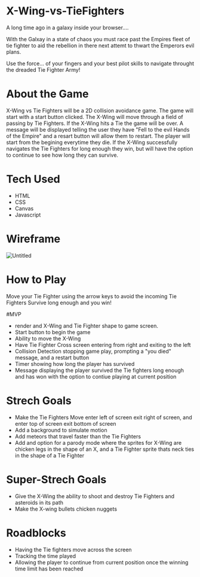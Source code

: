 # X-Wing-vs-TieFighters

A long time ago in a galaxy inside your browser....

With the Galxay in a state of chaos you must race past the Empires fleet of tie fighter to aid the rebellion in there next attemt to thwart the Emperors evil plans. 

Use the force... of your fingers and your best pilot skills to navigate throught the dreaded Tie Fighter Army!

# About the Game

X-Wing vs Tie Fighters will be a 2D collision avoidance game. The game will start with a start button clicked. The X-Wing will move through a field of passing by Tie Fighters. If the X-Wing hits a Tie the game will be over. A message will be displayed telling the user they have "Fell to the evil Hands of the Empire" and a resart button will allow them to restart. The player will start from the begining everytime they die. If the X-Wing successfully navigates the Tie Fighters for long enough they win, but will have the option to continue to see how long they can survive. 

# Tech Used
* HTML
* CSS
* Canvas
* Javascript

# Wireframe
![Untitled](https://user-images.githubusercontent.com/116519447/204971379-3ef50bfd-4337-4374-a654-3c67788dfa36.png)




# How to Play
Move your Tie Fighter using the arrow keys to avoid the incoming Tie Fighters 
Survive long enough and you win!

#MVP 
* render and X-Wing and Tie Fighter shape to game screen.
* Start button to begin the game
* Ability to move the X-Wing
* Have Tie Fighter Cross screen entering from right and exiting to the left 
* Collision Detection stopping game play, prompting a "you died" message, and a restart button 
* Timer showing how long the player has survived
* Message displaying the player survived the Tie fighters long enough and has won with the option to contiue playing at current position

# Strech Goals
* Make the Tie Fighters Move enter left of screen exit right of screen, and enter top of screen exit bottom of screen
* Add a background to simulate motion
* Add meteors that travel faster than the Tie Fighters
* Add and option for a parody mode where the sprites for X-Wing are chicken legs in the shape of an X, and a Tie Fighter sprite thats neck ties in the shape of a Tie Fighter

# Super-Strech Goals
* Give the X-Wing the ability to shoot and destroy Tie Fighters and asteroids in its path
* Make the X-wing bullets chicken nuggets 

# Roadblocks
* Having the Tie fighters move across the screen
* Tracking the time played 
* Allowing the player to continue from current position once the winning time limit has been reached 
